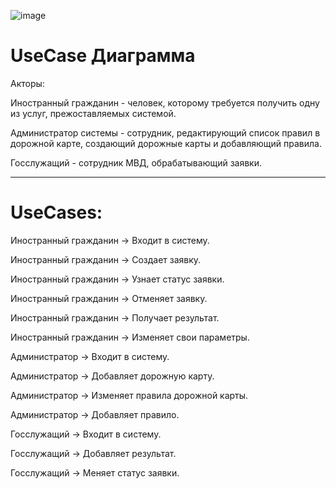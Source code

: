 ![image](https://github.com/user-attachments/assets/cf5e0a99-0d3f-459b-892a-7acabeb048c2)



# UseCase Диаграмма

Акторы:

Иностранный гражданин - человек, которому требуется получить одну из услуг, прежоставляемых системой.

Администратор системы - сотрудник, редактирующий список правил в дорожной карте, создающий дорожные карты и добавляющий правила.

Госслужащий - сотрудник МВД, обрабатывающий заявки.

---
# UseCases: 



Иностранный гражданин → Входит в систему.

Иностранный гражданин → Создает заявку.

Иностранный гражданин → Узнает статус заявки.

Иностранный гражданин → Отменяет заявку.

Иностранный гражданин → Получает результат.

Иностранный гражданин → Изменяет свои параметры.



Администратор → Входит в систему.

Администратор → Добавляет дорожную карту.

Администратор → Изменяет правила дорожной карты.

Администратор → Добавляет правило.



Госслужащий → Входит в систему.

Госслужащий → Добавляет результат.

Госслужащий → Меняет статус заявки.


